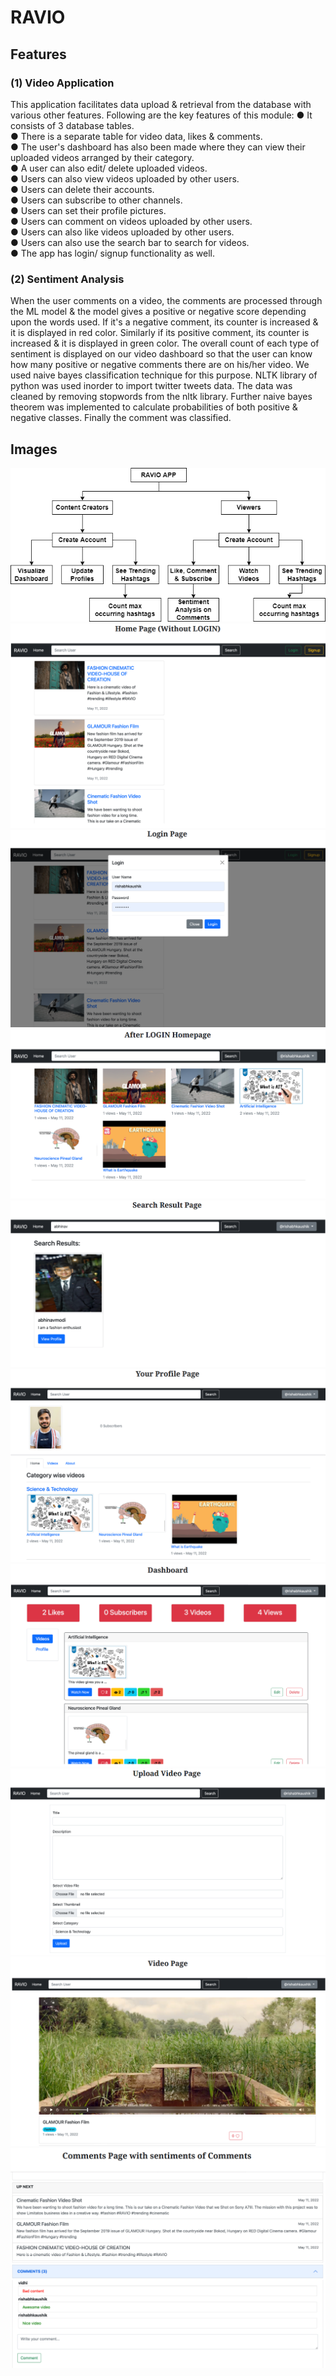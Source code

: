 # RAVIO

## Features
### (1) Video Application
This application facilitates data upload & retrieval from the database with various other features. Following are the key features of this module:
● It consists of 3 database tables.<br>
● There is a separate table for video data, likes & comments.<br>
● The user's dashboard has also been made where they can view their uploaded videos arranged by their category.<br>
● A user can also edit/ delete uploaded videos.<br>
● Users can also view videos uploaded by other users.<br>
● Users can delete their accounts.<br>
● Users can subscribe to other channels.<br>
● Users can set their profile pictures.<br>
● Users can comment on videos uploaded by other users.<br>
● Users can also like videos uploaded by other users.<br>
● Users can also use the search bar to search for videos.<br>
● The app has login/ signup functionality as well.<br>

### (2) Sentiment Analysis
When the user comments on a video, the comments are processed through the ML model & the model gives a positive or negative score depending upon the words used. If it's a negative comment, its counter is increased & it is displayed in red color. Similarly if its positive comment, its counter is increased & it is displayed in green color. The overall count of each type of sentiment is displayed on our video dashboard so that the user can know how many positive or negative comments there are on his/her video. We used naive bayes classification technique for this purpose. NLTK library of python was used inorder to import twitter tweets data. The data was cleaned by removing stopwords from the nltk library. Further naive bayes theorem was implemented to calculate probabilities of both positive & negative classes. Finally the comment was classified.

## Images
![alt text](https://github.com/Abhinav2207/RAVIO/blob/main/Images/flow.png?raw=true)
![alt text](https://github.com/Abhinav2207/RAVIO/blob/main/Images/homepage.png?raw=true)
![alt text](https://github.com/Abhinav2207/RAVIO/blob/main/Images/login.png?raw=true)
![alt text](https://github.com/Abhinav2207/RAVIO/blob/main/Images/login_home.png?raw=true)
![alt text](https://github.com/Abhinav2207/RAVIO/blob/main/Images/search.png?raw=true)
![alt text](https://github.com/Abhinav2207/RAVIO/blob/main/Images/profile.png?raw=true)
![alt text](https://github.com/Abhinav2207/RAVIO/blob/main/Images/dashboard.png?raw=true)
![alt text](https://github.com/Abhinav2207/RAVIO/blob/main/Images/upload.png?raw=true)
![alt text](https://github.com/Abhinav2207/RAVIO/blob/main/Images/video.png?raw=true)
![alt text](https://github.com/Abhinav2207/RAVIO/blob/main/Images/comment.png?raw=true)
